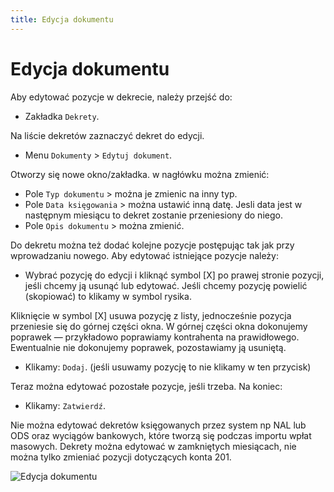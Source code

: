```yaml
---
title: Edycja dokumentu
---
```


# Edycja dokumentu

Aby edytować pozycje w dekrecie, należy przejść do:

- Zakładka `Dekrety`.

Na liście dekretów zaznaczyć dekret do edycji.

- Menu `Dokumenty` > `Edytuj dokument`.

Otworzy się nowe okno/zakładka. w nagłówku można zmienić:

- Pole `Typ dokumentu` > można je zmienic na inny typ.
- Pole `Data księgowania` > można ustawić inną datę. Jesli data jest w następnym miesiącu to dekret zostanie przeniesiony do niego.
- Pole `Opis dokumentu` > można zmienić.

Do dekretu można też dodać kolejne pozycje postępując tak jak przy wprowadzaniu nowego. Aby edytować istniejące pozycje należy:

- Wybrać pozycję do edycji i kliknąć symbol [X] po prawej stronie pozycji, jeśli chcemy ją usunąć lub edytować. Jeśli chcemy pozycję powielić (skopiować) to klikamy w symbol rysika.

Kliknięcie w symbol [X] usuwa pozycję z listy, jednocześnie pozycja przeniesie się do górnej części okna. W górnej części okna dokonujemy poprawek — przykładowo poprawiamy kontrahenta na prawidłowego. Ewentualnie nie dokonujemy poprawek, pozostawiamy ją usuniętą.

- Klikamy: `Dodaj`. (jeśli usuwamy pozycję to nie klikamy w ten przycisk)

Teraz można edytować pozostałe pozycje, jeśli trzeba. Na koniec:

- Klikamy: `Zatwierdź`.

Nie można edytować dekretów księgowanych przez system np NAL lub ODS oraz wyciągów bankowych, które tworzą się podczas importu wpłat masowych. Dekrety można edytować w zamkniętych miesiącach, nie można tylko zmieniać pozycji dotyczących konta 201.

![Edycja dokumentu](edycjadekretu.gif)